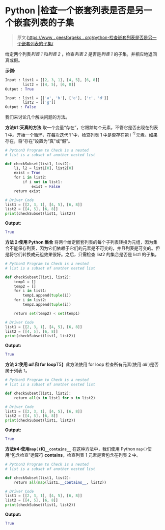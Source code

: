 # Python |检查一个嵌套列表是否是另一个嵌套列表的子集

> 原文:[https://www . geesforgeks . org/python-检查嵌套列表是否是另一个嵌套列表的子集/](https://www.geeksforgeeks.org/python-check-if-a-nested-list-is-a-subset-of-another-nested-list/)

给定两个列表*列表 1* 和*列表 2* ，检查*列表 2* 是否是*列表 1* 的子集，并相应地返回真或假。

**示例:**

```py
Input : list1 = [[2, 3, 1], [4, 5], [6, 8]]
        list2 = [[4, 5], [6, 8]]
Output : True

Input : list1 = [['a', 'b'], ['e'], ['c', 'd']]
        list2 = [['g']]
Output : False

```

我们来讨论几个解决问题的方法。

**方法#1:天真的方法**
取一个变量“存在”，它跟踪每个元素，不管它是否出现在列表 1 中。开始一个循环，在每次迭代“I”中，检查列表 1 中是否存在第 i <sup>个</sup>元素。如果存在，将“存在”设置为“真”或“假”。

```py
# Python3 Program to Check is a nested 
# list is a subset of another nested list

def checkSubset(list1, list2):
    l1, l2 = list1[0], list2[0]
    exist = True
    for i in list2:
        if i not in list1:
            exist = False
    return exist

# Driver Code
list1 = [[2, 3, 1], [4, 5], [6, 8]]
list2 = [[4, 5], [6, 8]]
print(checkSubset(list1, list2))
```

**Output:**

```py
True

```

**方法 2:使用 Python 集合**
将两个给定嵌套列表的每个子列表转换为元组，因为集合不能保存列表，因为它们依赖于它们的元素是不可变的，并且列表是可变的。但是将它们转换成元组效果很好。之后，只需检查 list2 的集合是否是 list1 的子集。

```py
# Python3 Program to Check is a nested 
# list is a subset of another nested list

def checkSubset(list1, list2):
    temp1 = []
    temp2 = []
    for i in list1:
        temp1.append(tuple(i))
    for i in list2:
        temp2.append(tuple(i))

    return set(temp2) < set(temp1)

# Driver Code
list1 = [[2, 3, 1], [4, 5], [6, 8]]
list2 = [[4, 5], [6, 8]]
print(checkSubset(list1, list2))
```

**Output:**

```py
True

```

**方法 3:使用 *all* 和 for loop**T5】此方法使用 for loop 检查所有元素(使用 *all* )是否属于列表 1。

```py
# Python3 Program to Check is a nested 
# list is a subset of another nested list

def checkSubset(list1, list2):
    return all(x in list1 for x in list2)

# Driver Code
list1 = [[2, 3, 1], [4, 5], [6, 8]]
list2 = [[4, 5], [6, 8]]
print(checkSubset(list1, list2))
```

**Output:**

```py
True

```

**方法#4:使用`map()`和`__contains__`**
在这种方法中，我们使用 Python `map()`使用“包含检查”运算符 __contains__，检查列表 1 元素是否包含在列表 2 中。

```py
# Python3 Program to Check is a nested 
# list is a subset of another nested list

def checkSubset(list1, list2):
    return all(map(list1.__contains__, list2))

# Driver Code
list1 = [[2, 3, 1], [4, 5], [6, 8]]
list2 = [[4, 5], [6, 8]]
print(checkSubset(list1, list2))
```

**Output:**

```py
True

```